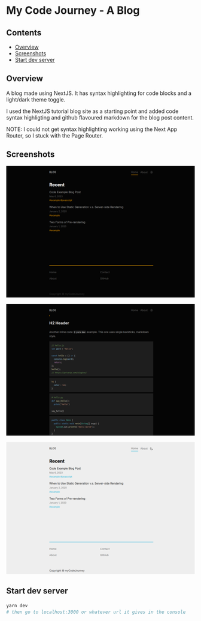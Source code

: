 # My Code Journey - A Blog

## Contents

- [Overview](#overview)
- [Screenshots](#screenshots)
- [Start dev server](#start-dev-server)

## Overview

A blog made using NextJS. It has syntax highlighting for code blocks and a light/dark theme toggle.

I used the NextJS tutorial blog site as a starting point and added code syntax highligting and github flavoured markdown for the blog post content.

NOTE: I could not get syntax highlighting working using the Next App Router, so I stuck with the Page Router.

## Screenshots

![Screenshot](./public/images/screenshot-dark.png)

![Screenshot](./public/images/screenshot-syntax.png)

![Screenshot](./public/images/screenshot-light.png)

## Start dev server

```sh
yarn dev
# then go to localhost:3000 or whatever url it gives in the console
```
